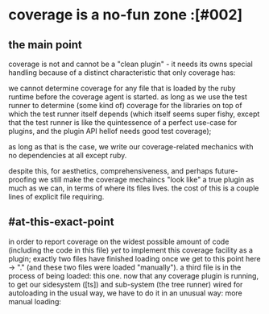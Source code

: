 # coverage is a no-fun zone :[#002]


## the main point

coverage is not and cannot be a "clean plugin" - it needs its owns special
handling because of a distinct characteristic that only coverage has:

we cannot determine coverage for any file that is loaded by the ruby runtime
before the coverage agent is started. as long as we use the test runner to
determine (some kind of) coverage for the libraries on top of which the test
runner itself depends (which itself seems super fishy, except that the test
runner is like the quintessence of a perfect use-case for plugins, and the
plugin API hellof needs good test coverage);

as long as that is the case, we write our coverage-related mechanics with
no dependencies at all except ruby.

despite this, for aesthetics, comprehensiveness, and perhaps
future-proofing we still make the coverage mechaincs "look like" a true
plugin as much as we can, in terms of where its files lives. the cost of
this is a couple lines of explicit file requiring.




## #at-this-exact-point

in order to report coverage on the widest possible amount of code
(including the code in this file) *yet* to implement this coverage
facility as a plugin; exactly two files have finished loading once we
get to this point here -> "." (and these two files were loaded
"manually"). a third file is in the process of being loaded: this
one. now that any coverage plugin is running, to get our sidesystem
([ts]) and sub-system (the tree runner) wired for autoloading in the
usual way, we have to do it in an unusual way: more manual loading:
